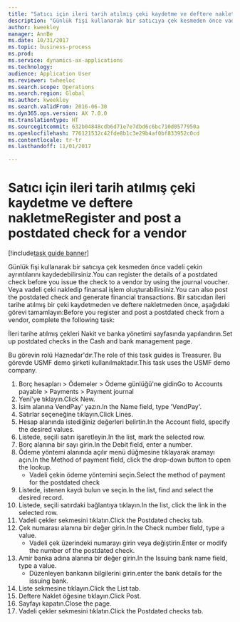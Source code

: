 ```yaml
--- 
title: "Satıcı için ileri tarih atılmış çeki kaydetme ve deftere nakletme"
description: "Günlük fişi kullanarak bir satıcıya çek kesmeden önce vadeli çekin ayrıntılarını kaydedebilirsiniz."
author: kweekley
manager: AnnBe
ms.date: 10/31/2017
ms.topic: business-process
ms.prod: 
ms.service: dynamics-ax-applications
ms.technology: 
audience: Application User
ms.reviewer: twheeloc
ms.search.scope: Operations
ms.search.region: Global
ms.author: kweekley
ms.search.validFrom: 2016-06-30
ms.dyn365.ops.version: AX 7.0.0
ms.translationtype: HT
ms.sourcegitcommit: 632b04848cdb6d71e7e7dbd6c6bc710d0577950a
ms.openlocfilehash: 776121532c42fde8b1c3e29b4af0bf833952c0cd
ms.contentlocale: tr-tr
ms.lasthandoff: 11/01/2017

---
```

# <a name="register-and-post-a-postdated-check-for-a-vendor"></a><span data-ttu-id="69b2b-103">Satıcı için ileri tarih atılmış çeki kaydetme ve deftere nakletme</span><span class="sxs-lookup"><span data-stu-id="69b2b-103">Register and post a postdated check for a vendor</span></span>

[!include[task guide banner](../../includes/task-guide-banner.md)]

<span data-ttu-id="69b2b-104">Günlük fişi kullanarak bir satıcıya çek kesmeden önce vadeli çekin ayrıntılarını kaydedebilirsiniz.</span><span class="sxs-lookup"><span data-stu-id="69b2b-104">You can register the details of a postdated check before you issue the check to a vendor by using the journal voucher.</span></span> <span data-ttu-id="69b2b-105">Veya vadeli çeki nakledip finansal işlem oluşturabilirsiniz.</span><span class="sxs-lookup"><span data-stu-id="69b2b-105">You can also post the postdated check and generate financial transactions.</span></span> <span data-ttu-id="69b2b-106">Bir satıcıdan ileri tarihe atılmış bir çeki kaydetmeden ve deftere nakletmeden önce, aşağıdaki görevi tamamlayın:</span><span class="sxs-lookup"><span data-stu-id="69b2b-106">Before you register and post a postdated check from a vendor, complete the following task:</span></span> 

<span data-ttu-id="69b2b-107">İleri tarihe atılmış çekleri Nakit ve banka yönetimi sayfasında yapılandırın.</span><span class="sxs-lookup"><span data-stu-id="69b2b-107">Set up postdated checks in the Cash and bank management page.</span></span> 



<span data-ttu-id="69b2b-108">Bu görevin rolü Haznedar'dır.</span><span class="sxs-lookup"><span data-stu-id="69b2b-108">The role of this task guides is Treasurer.</span></span> <span data-ttu-id="69b2b-109">Bu görevde USMF demo şirketi kullanılmaktadır.</span><span class="sxs-lookup"><span data-stu-id="69b2b-109">This task uses the USMF demo company.</span></span>

1. <span data-ttu-id="69b2b-110">Borç hesapları > Ödemeler > Ödeme günlüğü'ne gidin</span><span class="sxs-lookup"><span data-stu-id="69b2b-110">Go to Accounts payable > Payments > Payment journal</span></span>
2. <span data-ttu-id="69b2b-111">Yeni'ye tıklayın.</span><span class="sxs-lookup"><span data-stu-id="69b2b-111">Click New.</span></span>
3. <span data-ttu-id="69b2b-112">İsim alanına VendPay' yazın.</span><span class="sxs-lookup"><span data-stu-id="69b2b-112">In the Name field, type 'VendPay'.</span></span>
4. <span data-ttu-id="69b2b-113">Satırlar seçeneğine tıklayın.</span><span class="sxs-lookup"><span data-stu-id="69b2b-113">Click Lines.</span></span>
5. <span data-ttu-id="69b2b-114">Hesap alanında istediğiniz değerleri belirtin.</span><span class="sxs-lookup"><span data-stu-id="69b2b-114">In the Account field, specify the desired values.</span></span>
6. <span data-ttu-id="69b2b-115">Listede, seçili satırı işaretleyin.</span><span class="sxs-lookup"><span data-stu-id="69b2b-115">In the list, mark the selected row.</span></span>
7. <span data-ttu-id="69b2b-116">Borç alanına bir sayı girin.</span><span class="sxs-lookup"><span data-stu-id="69b2b-116">In the Debit field, enter a number.</span></span>
8. <span data-ttu-id="69b2b-117">Ödeme yöntemi alanında açılır menü düğmesine tıklayarak aramayı açın.</span><span class="sxs-lookup"><span data-stu-id="69b2b-117">In the Method of payment field, click the drop-down button to open the lookup.</span></span>
    * <span data-ttu-id="69b2b-118">Vadeli çekin ödeme yöntemini seçin.</span><span class="sxs-lookup"><span data-stu-id="69b2b-118">Select the method of payment for the postdated check</span></span>  
9. <span data-ttu-id="69b2b-119">Listede, istenen kaydı bulun ve seçin.</span><span class="sxs-lookup"><span data-stu-id="69b2b-119">In the list, find and select the desired record.</span></span>
10. <span data-ttu-id="69b2b-120">Listede, seçili satırdaki bağlantıya tıklayın.</span><span class="sxs-lookup"><span data-stu-id="69b2b-120">In the list, click the link in the selected row.</span></span>
11. <span data-ttu-id="69b2b-121">Vadeli çekler sekmesini tıklatın.</span><span class="sxs-lookup"><span data-stu-id="69b2b-121">Click the Postdated checks tab.</span></span>
12. <span data-ttu-id="69b2b-122">Çek numarası alanına bir değer girin.</span><span class="sxs-lookup"><span data-stu-id="69b2b-122">In the Check number field, type a value.</span></span>
    * <span data-ttu-id="69b2b-123">Vadeli çek üzerindeki numarayı girin veya değiştirin.</span><span class="sxs-lookup"><span data-stu-id="69b2b-123">Enter or modify the number of the postdated check.</span></span>  
13. <span data-ttu-id="69b2b-124">Amir banka adına alanına bir değer girin.</span><span class="sxs-lookup"><span data-stu-id="69b2b-124">In the Issuing bank name field, type a value.</span></span>
    * <span data-ttu-id="69b2b-125">Düzenleyen bankanın bilgilerini girin.</span><span class="sxs-lookup"><span data-stu-id="69b2b-125">enter the bank details for the issuing bank.</span></span>  
14. <span data-ttu-id="69b2b-126">Liste sekmesine tıklayın.</span><span class="sxs-lookup"><span data-stu-id="69b2b-126">Click the List tab.</span></span>
15. <span data-ttu-id="69b2b-127">Deftere Naklet öğesine tıklayın.</span><span class="sxs-lookup"><span data-stu-id="69b2b-127">Click Post.</span></span>
16. <span data-ttu-id="69b2b-128">Sayfayı kapatın.</span><span class="sxs-lookup"><span data-stu-id="69b2b-128">Close the page.</span></span>
17. <span data-ttu-id="69b2b-129">Vadeli çekler sekmesini tıklatın.</span><span class="sxs-lookup"><span data-stu-id="69b2b-129">Click the Postdated checks tab.</span></span>


